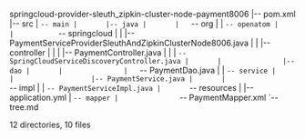 springcloud-provider-sleuth_zipkin-cluster-node-payment8006
|-- pom.xml
|-- src
|   `-- main
|       |-- java
|       |   `-- org
|       |       `-- openatom
|       |           `-- springcloud
|       |               |-- PaymentServiceProviderSleuthAndZipkinClusterNode8006.java
|       |               |-- controller
|       |               |   |-- PaymentController.java
|       |               |   `-- SpringCloudServiceDiscoveryController.java
|       |               |-- dao
|       |               |   `-- PaymentDao.java
|       |               `-- service
|       |                   |-- PaymentService.java
|       |                   `-- impl
|       |                       `-- PaymentServiceImpl.java
|       `-- resources
|           |-- application.yml
|           `-- mapper
|               `-- PaymentMapper.xml
`-- tree.md

12 directories, 10 files
